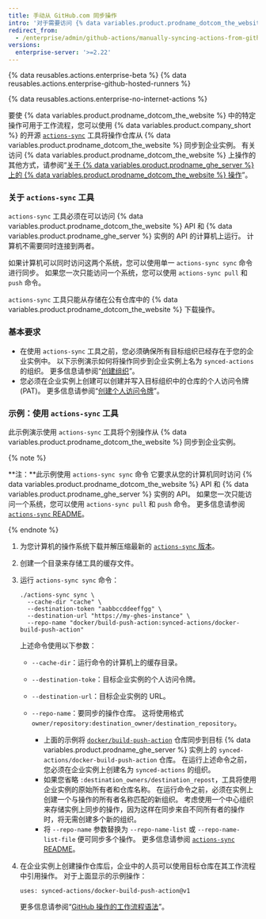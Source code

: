 ```yaml
---
title: 手动从 GitHub.com 同步操作
intro: '对于需要访问 {% data variables.product.prodname_dotcom_the_website %} 上操作的用户，您可以将特定操作同步到 {% data variables.product.prodname_ghe_server %} 实例。'
redirect_from:
  - /enterprise/admin/github-actions/manually-syncing-actions-from-githubcom
versions:
  enterprise-server: '>=2.22'
---
```


{% data reusables.actions.enterprise-beta %}
{% data reusables.actions.enterprise-github-hosted-runners %}

{% data reusables.actions.enterprise-no-internet-actions %}

要使 {% data variables.product.prodname_dotcom_the_website %} 中的特定操作可用于工作流程，您可以使用 {% data variables.product.company_short %} 的开源 [`actions-sync`](https://github.com/actions/actions-sync) 工具将操作仓库从 {% data variables.product.prodname_dotcom_the_website %} 同步到企业实例。 有关访问 {% data variables.product.prodname_dotcom_the_website %} 上操作的其他方式，请参阅“[关于 {% data variables.product.prodname_ghe_server %} 上的 {% data variables.product.prodname_dotcom_the_website %} 操作](/enterprise/admin/github-actions/about-using-githubcom-actions-on-github-enterprise-server)”。

### 关于 `actions-sync` 工具

`actions-sync` 工具必须在可以访问 {% data variables.product.prodname_dotcom_the_website %} API 和 {% data variables.product.prodname_ghe_server %} 实例的 API 的计算机上运行。 计算机不需要同时连接到两者。

如果计算机可以同时访问这两个系统，您可以使用单一 `actions-sync sync` 命令进行同步。 如果您一次只能访问一个系统，您可以使用 `actions-sync pull` 和 `push` 命令。

`actions-sync` 工具只能从存储在公有仓库中的 {% data variables.product.prodname_dotcom_the_website %} 下载操作。

### 基本要求

* 在使用 `actions-sync` 工具之前，您必须确保所有目标组织已经存在于您的企业实例中。 以下示例演示如何将操作同步到企业实例上名为 `synced-actions` 的组织。 更多信息请参阅“[创建组织](/enterprise/admin/user-management/creating-organizations)”。
* 您必须在企业实例上创建可以创建并写入目标组织中的仓库的个人访问令牌 (PAT)。 更多信息请参阅“[创建个人访问令牌](/github/authenticating-to-github/creating-a-personal-access-token)”。

### 示例：使用 `actions-sync` 工具

此示例演示使用 `actions-sync` 工具将个别操作从 {% data variables.product.prodname_dotcom_the_website %} 同步到企业实例。

{% note %}

**注：**此示例使用 `actions-sync sync` 命令 它要求从您的计算机同时访问 {% data variables.product.prodname_dotcom_the_website %} API 和 {% data variables.product.prodname_ghe_server %} 实例的 API。 如果您一次只能访问一个系统，您可以使用 `actions-sync pull` 和 `push` 命令。 更多信息请参阅 [`actions-sync` README](https://github.com/actions/actions-sync#not-connected-instances)。

{% endnote %}

1. 为您计算机的操作系统下载并解压缩最新的 [`actions-sync` 版本](https://github.com/actions/actions-sync/releases)。
1. 创建一个目录来存储工具的缓存文件。
1. 运行 `actions-sync sync` 命令：

   ```shell
   ./actions-sync sync \
     --cache-dir "cache" \
     --destination-token "aabbccddeeffgg" \
     --destination-url "https://my-ghes-instance" \
     --repo-name "docker/build-push-action:synced-actions/docker-build-push-action"
   ```

   上述命令使用以下参数：

   * `--cache-dir`：运行命令的计算机上的缓存目录。
   * `--destination-toke`：目标企业实例的个人访问令牌。
   * `--destination-url`：目标企业实例的 URL。
   * `--repo-name`：要同步的操作仓库。 这将使用格式 `owner/repository:destination_owner/destination_repository`。

     * 上面的示例将 [`docker/build-push-action`](https://github.com/docker/build-push-action) 仓库同步到目标 {% data variables.product.prodname_ghe_server %} 实例上的 `synced-actions/docker-build-push-action` 仓库。 在运行上述命令之前，您必须在企业实例上创建名为 `synced-actions` 的组织。
     * 如果您省略 `:destination_owners/destination_repost`，工具将使用企业实例的原始所有者和仓库名称。 在运行命令之前，必须在实例上创建一个与操作的所有者名称匹配的新组织。 考虑使用一个中心组织来存储实例上同步的操作，因为这样在同步来自不同所有者的操作时，将无需创建多个新的组织。
     * 将 `--repo-name` 参数替换为 `--repo-name-list` 或 `--repo-name-list-file` 便可同步多个操作。 更多信息请参阅 [`actions-sync` README](https://github.com/actions/actions-sync#actions-sync)。
1. 在企业实例上创建操作仓库后，企业中的人员可以使用目标仓库在其工作流程中引用操作。 对于上面显示的示例操作：

   ```
   uses: synced-actions/docker-build-push-action@v1
   ```

   更多信息请参阅“[GitHub 操作的工作流程语法](/actions/reference/workflow-syntax-for-github-actions#jobsjob_idstepsuses)”。
